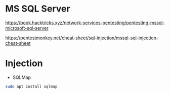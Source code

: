 # MS SQL Server
https://book.hacktricks.xyz/network-services-pentesting/pentesting-mssql-microsoft-sql-server

https://pentestmonkey.net/cheat-sheet/sql-injection/mssql-sql-injection-cheat-sheet

# Injection
- SQLMap
```bash
sudo apt install sqlmap
```
